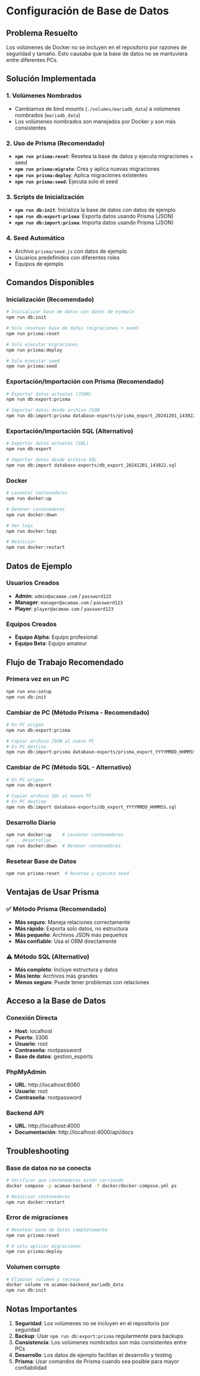 # Configuración de Base de Datos

## Problema Resuelto

Los volúmenes de Docker no se incluyen en el repositorio por razones de seguridad y tamaño. Esto causaba que la base de datos no se mantuviera entre diferentes PCs.

## Solución Implementada

### 1. Volúmenes Nombrados

- Cambiamos de bind mounts (`./volumes/mariadb_data`) a volúmenes nombrados (`mariadb_data`)
- Los volúmenes nombrados son manejados por Docker y son más consistentes

### 2. Uso de Prisma (Recomendado)

- **`npm run prisma:reset`**: Resetea la base de datos y ejecuta migraciones + seed
- **`npm run prisma:migrate`**: Crea y aplica nuevas migraciones
- **`npm run prisma:deploy`**: Aplica migraciones existentes
- **`npm run prisma:seed`**: Ejecuta solo el seed

### 3. Scripts de Inicialización

- **`npm run db:init`**: Inicializa la base de datos con datos de ejemplo
- **`npm run db:export:prisma`**: Exporta datos usando Prisma (JSON)
- **`npm run db:import:prisma`**: Importa datos usando Prisma (JSON)

### 4. Seed Automático

- Archivo `prisma/seed.js` con datos de ejemplo
- Usuarios predefinidos con diferentes roles
- Equipos de ejemplo

## Comandos Disponibles

### Inicialización (Recomendado)

```bash
# Inicializar base de datos con datos de ejemplo
npm run db:init

# Solo resetear base de datos (migraciones + seed)
npm run prisma:reset

# Solo ejecutar migraciones
npm run prisma:deploy

# Solo ejecutar seed
npm run prisma:seed
```

### Exportación/Importación con Prisma (Recomendado)

```bash
# Exportar datos actuales (JSON)
npm run db:export:prisma

# Importar datos desde archivo JSON
npm run db:import:prisma database-exports/prisma_export_20241201_143022.json
```

### Exportación/Importación SQL (Alternativo)

```bash
# Exportar datos actuales (SQL)
npm run db:export

# Importar datos desde archivo SQL
npm run db:import database-exports/db_export_20241201_143022.sql
```

### Docker

```bash
# Levantar contenedores
npm run docker:up

# Detener contenedores
npm run docker:down

# Ver logs
npm run docker:logs

# Reiniciar
npm run docker:restart
```

## Datos de Ejemplo

### Usuarios Creados

- **Admin**: `admin@acamae.com` / `password123`
- **Manager**: `manager@acamae.com` / `password123`
- **Player**: `player@acamae.com` / `password123`

### Equipos Creados

- **Equipo Alpha**: Equipo profesional
- **Equipo Beta**: Equipo amateur

## Flujo de Trabajo Recomendado

### Primera vez en un PC

```bash
npm run env:setup
npm run db:init
```

### Cambiar de PC (Método Prisma - Recomendado)

```bash
# En PC origen
npm run db:export:prisma

# Copiar archivo JSON al nuevo PC
# En PC destino
npm run db:import:prisma database-exports/prisma_export_YYYYMMDD_HHMMSS.json
```

### Cambiar de PC (Método SQL - Alternativo)

```bash
# En PC origen
npm run db:export

# Copiar archivo SQL al nuevo PC
# En PC destino
npm run db:import database-exports/db_export_YYYYMMDD_HHMMSS.sql
```

### Desarrollo Diario

```bash
npm run docker:up    # Levantar contenedores
# ... desarrollar ...
npm run docker:down  # Detener contenedores
```

### Resetear Base de Datos

```bash
npm run prisma:reset  # Resetea y ejecuta seed
```

## Ventajas de Usar Prisma

### ✅ Método Prisma (Recomendado)

- **Más seguro**: Maneja relaciones correctamente
- **Más rápido**: Exporta solo datos, no estructura
- **Más pequeño**: Archivos JSON más pequeños
- **Más confiable**: Usa el ORM directamente

### ⚠️ Método SQL (Alternativo)

- **Más completo**: Incluye estructura y datos
- **Más lento**: Archivos más grandes
- **Menos seguro**: Puede tener problemas con relaciones

## Acceso a la Base de Datos

### Conexión Directa

- **Host**: localhost
- **Puerto**: 3306
- **Usuario**: root
- **Contraseña**: rootpassword
- **Base de datos**: gestion_esports

### PhpMyAdmin

- **URL**: http://localhost:8080
- **Usuario**: root
- **Contraseña**: rootpassword

### Backend API

- **URL**: http://localhost:4000
- **Documentación**: http://localhost:4000/api/docs

## Troubleshooting

### Base de datos no se conecta

```bash
# Verificar que contenedores estén corriendo
docker compose -p acamae-backend -f docker/docker-compose.yml ps

# Reiniciar contenedores
npm run docker:restart
```

### Error de migraciones

```bash
# Resetear base de datos completamente
npm run prisma:reset

# O solo aplicar migraciones
npm run prisma:deploy
```

### Volumen corrupto

```bash
# Eliminar volumen y recrear
docker volume rm acamae-backend_mariadb_data
npm run db:init
```

## Notas Importantes

1. **Seguridad**: Los volúmenes no se incluyen en el repositorio por seguridad
2. **Backup**: Usar `npm run db:export:prisma` regularmente para backups
3. **Consistencia**: Los volúmenes nombrados son más consistentes entre PCs
4. **Desarrollo**: Los datos de ejemplo facilitan el desarrollo y testing
5. **Prisma**: Usar comandos de Prisma cuando sea posible para mayor confiabilidad

